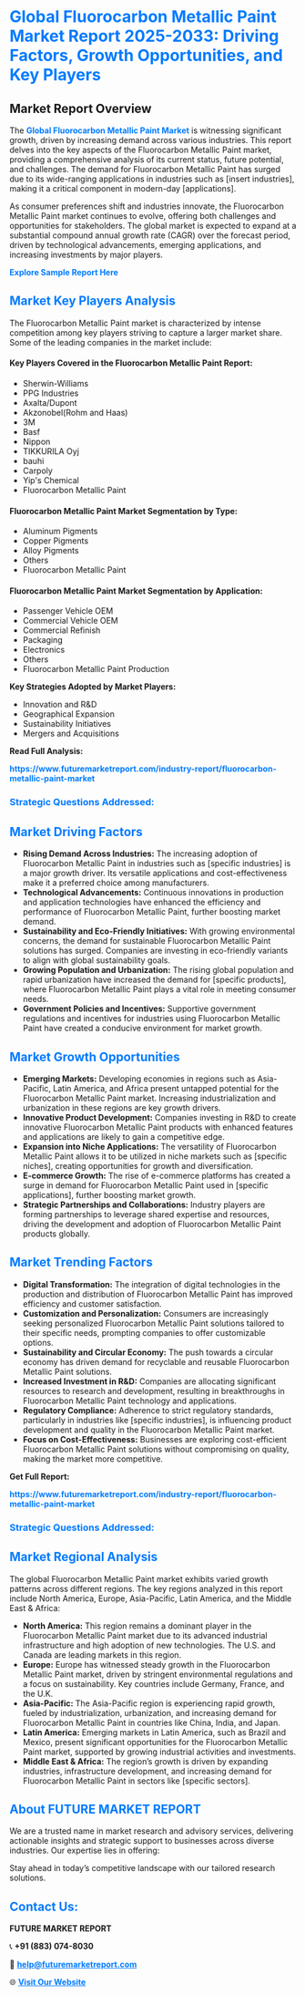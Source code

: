 <h1 style="color: #007BFF;">Global Fluorocarbon Metallic Paint Market Report 2025-2033: Driving Factors, Growth Opportunities, and Key Players</h1>

<section id="overview">
<h2>Market Report Overview</h2>
<p>The <a href="https://www.futuremarketreport.com/industry-report/fluorocarbon-metallic-paint-market" style="color: #007BFF; text-decoration: none;"><strong>Global Fluorocarbon Metallic Paint Market</strong></a> is witnessing significant growth, driven by increasing demand across various industries. This report delves into the key aspects of the Fluorocarbon Metallic Paint market, providing a comprehensive analysis of its current status, future potential, and challenges. The demand for Fluorocarbon Metallic Paint has surged due to its wide-ranging applications in industries such as [insert industries], making it a critical component in modern-day [applications].</p>
<p>As consumer preferences shift and industries innovate, the Fluorocarbon Metallic Paint market continues to evolve, offering both challenges and opportunities for stakeholders. The global market is expected to expand at a substantial compound annual growth rate (CAGR) over the forecast period, driven by technological advancements, emerging applications, and increasing investments by major players.</p>
</section>

<section id="overview">
<p><a href="https://www.futuremarketreport.com/request-sample/reportId=110577" style="color: #007BFF; text-decoration: none;"><strong>Explore Sample Report Here</strong></a></p>
</section>

<section id="key-players">
<h2 style="color: #007BFF;">Market Key Players Analysis</h2>
<p>The Fluorocarbon Metallic Paint market is characterized by intense competition among key players striving to capture a larger market share. Some of the leading companies in the market include:</p>
<h4>Key Players Covered in the Fluorocarbon Metallic Paint Report:</h4>
<ul><li>Sherwin-Williams</li><li>PPG Industries</li><li>Axalta/Dupont</li><li>Akzonobel(Rohm and Haas)</li><li>3M</li><li>Basf</li><li>Nippon</li><li>TIKKURILA Oyj</li><li>bauhi</li><li>Carpoly</li><li>Yip&#039;s Chemical</li><li>Fluorocarbon Metallic Paint</li></ul>
<h4>Fluorocarbon Metallic Paint Market Segmentation by Type:</h4>
<ul><li>Aluminum Pigments</li><li>Copper Pigments</li><li>Alloy Pigments</li><li>Others</li><li>Fluorocarbon Metallic Paint</li></ul>

<h4>Fluorocarbon Metallic Paint Market Segmentation by Application:</h4>
<ul><li>Passenger Vehicle OEM</li><li>Commercial Vehicle OEM</li><li>Commercial Refinish</li><li>Packaging</li><li>Electronics</li><li>Others</li><li>Fluorocarbon Metallic Paint Production</li></ul>
<p><strong>Key Strategies Adopted by Market Players:</strong></p>
<ul>
<li>Innovation and R&D</li>
<li>Geographical Expansion</li>
<li>Sustainability Initiatives</li>
<li>Mergers and Acquisitions</li>
</ul>
</section>

<section>
<p><strong>Read Full Analysis: </strong></p><a href="https://www.futuremarketreport.com/industry-report/fluorocarbon-metallic-paint-market" style="color: #007BFF; text-decoration: none;"><strong>https://www.futuremarketreport.com/industry-report/fluorocarbon-metallic-paint-market</strong></a>
<h3 style="color: #007BFF;">Strategic Questions Addressed:</h3>
</section>

<section id="driving-factors">
<h2 style="color: #007BFF;">Market Driving Factors</h2>
<ul>
<li><strong>Rising Demand Across Industries:</strong> The increasing adoption of Fluorocarbon Metallic Paint in industries such as [specific industries] is a major growth driver. Its versatile applications and cost-effectiveness make it a preferred choice among manufacturers.</li>
<li><strong>Technological Advancements:</strong> Continuous innovations in production and application technologies have enhanced the efficiency and performance of Fluorocarbon Metallic Paint, further boosting market demand.</li>
<li><strong>Sustainability and Eco-Friendly Initiatives:</strong> With growing environmental concerns, the demand for sustainable Fluorocarbon Metallic Paint solutions has surged. Companies are investing in eco-friendly variants to align with global sustainability goals.</li>
<li><strong>Growing Population and Urbanization:</strong> The rising global population and rapid urbanization have increased the demand for [specific products], where Fluorocarbon Metallic Paint plays a vital role in meeting consumer needs.</li>
<li><strong>Government Policies and Incentives:</strong> Supportive government regulations and incentives for industries using Fluorocarbon Metallic Paint have created a conducive environment for market growth.</li>
</ul>
</section>

<section id="growth-opportunities">
<h2 style="color: #007BFF;">Market Growth Opportunities</h2>
<ul>
<li><strong>Emerging Markets:</strong> Developing economies in regions such as Asia-Pacific, Latin America, and Africa present untapped potential for the Fluorocarbon Metallic Paint market. Increasing industrialization and urbanization in these regions are key growth drivers.</li>
<li><strong>Innovative Product Development:</strong> Companies investing in R&D to create innovative Fluorocarbon Metallic Paint products with enhanced features and applications are likely to gain a competitive edge.</li>
<li><strong>Expansion into Niche Applications:</strong> The versatility of Fluorocarbon Metallic Paint allows it to be utilized in niche markets such as [specific niches], creating opportunities for growth and diversification.</li>
<li><strong>E-commerce Growth:</strong> The rise of e-commerce platforms has created a surge in demand for Fluorocarbon Metallic Paint used in [specific applications], further boosting market growth.</li>
<li><strong>Strategic Partnerships and Collaborations:</strong> Industry players are forming partnerships to leverage shared expertise and resources, driving the development and adoption of Fluorocarbon Metallic Paint products globally.</li>
</ul>
</section>

<section id="trending-factors">
<h2 style="color: #007BFF;">Market Trending Factors</h2>
<ul>
<li><strong>Digital Transformation:</strong> The integration of digital technologies in the production and distribution of Fluorocarbon Metallic Paint has improved efficiency and customer satisfaction.</li>
<li><strong>Customization and Personalization:</strong> Consumers are increasingly seeking personalized Fluorocarbon Metallic Paint solutions tailored to their specific needs, prompting companies to offer customizable options.</li>
<li><strong>Sustainability and Circular Economy:</strong> The push towards a circular economy has driven demand for recyclable and reusable Fluorocarbon Metallic Paint solutions.</li>
<li><strong>Increased Investment in R&D:</strong> Companies are allocating significant resources to research and development, resulting in breakthroughs in Fluorocarbon Metallic Paint technology and applications.</li>
<li><strong>Regulatory Compliance:</strong> Adherence to strict regulatory standards, particularly in industries like [specific industries], is influencing product development and quality in the Fluorocarbon Metallic Paint market.</li>
<li><strong>Focus on Cost-Effectiveness:</strong> Businesses are exploring cost-efficient Fluorocarbon Metallic Paint solutions without compromising on quality, making the market more competitive.</li>
</ul>
</section>

<section>
<p><strong>Get Full Report: </strong></p><a href="https://www.futuremarketreport.com/industry-report/fluorocarbon-metallic-paint-market" style="color: #007BFF; text-decoration: none;"><strong>https://www.futuremarketreport.com/industry-report/fluorocarbon-metallic-paint-market</strong></a>
<h3 style="color: #007BFF;">Strategic Questions Addressed:</h3>
</section>


<section id="regional-analysis">
<h2 style="color: #007BFF;">Market Regional Analysis</h2>
<p>The global Fluorocarbon Metallic Paint market exhibits varied growth patterns across different regions. The key regions analyzed in this report include North America, Europe, Asia-Pacific, Latin America, and the Middle East & Africa:</p>
<ul>
<li><strong>North America:</strong> This region remains a dominant player in the Fluorocarbon Metallic Paint market due to its advanced industrial infrastructure and high adoption of new technologies. The U.S. and Canada are leading markets in this region.</li>
<li><strong>Europe:</strong> Europe has witnessed steady growth in the Fluorocarbon Metallic Paint market, driven by stringent environmental regulations and a focus on sustainability. Key countries include Germany, France, and the U.K.</li>
<li><strong>Asia-Pacific:</strong> The Asia-Pacific region is experiencing rapid growth, fueled by industrialization, urbanization, and increasing demand for Fluorocarbon Metallic Paint in countries like China, India, and Japan.</li>
<li><strong>Latin America:</strong> Emerging markets in Latin America, such as Brazil and Mexico, present significant opportunities for the Fluorocarbon Metallic Paint market, supported by growing industrial activities and investments.</li>
<li><strong>Middle East & Africa:</strong> The region’s growth is driven by expanding industries, infrastructure development, and increasing demand for Fluorocarbon Metallic Paint in sectors like [specific sectors].</li>
</ul>
</section>

<footer>
<h2 style="color: #007BFF;">About FUTURE MARKET REPORT</h2>
<p>We are a trusted name in market research and advisory services, delivering actionable insights and strategic support to businesses across diverse industries. Our expertise lies in offering:</p>

<p>Stay ahead in today’s competitive landscape with our tailored research solutions.</p>

<h2 style="color: #007BFF;">Contact Us:</h2>
<p><strong>FUTURE MARKET REPORT</strong></p>
<p>📞 <strong>+91 (883) 074-8030</strong></p>
<p>📧 <strong><a href="mailto:help@futuremarketreport.com" style="color: #007BFF;">help@futuremarketreport.com</a></strong></p>
<p>🌐 <strong><a href="https://www.futuremarketreport.com/" style="color: #007BFF;">Visit Our Website</a></strong></p>
</footer>